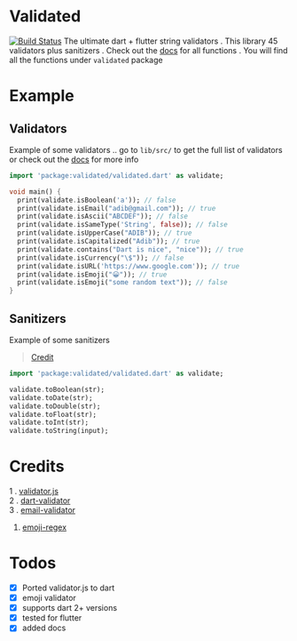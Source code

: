 # Validated
[![Build Status](https://travis-ci.org/pacifio/validated.svg?branch=master)](https://travis-ci.org/pacifio/validated)
 The ultimate dart + flutter string validators . This library 45 validators plus sanitizers . Check out the [docs](https://pub.dev/documentation/validated/latest/validated/validated-library.html) for all functions . You will find all the functions under ```validated``` package

# Example

## Validators
Example of some validators .. go to ```lib/src/``` to get the full list of validators or check out the [docs](https://pub.dev/documentation/validated/latest/validated/validated-library.html) for more info
```dart
import 'package:validated/validated.dart' as validate;

void main() {
  print(validate.isBoolean('a')); // false
  print(validate.isEmail("adib@gmail.com")); // true
  print(validate.isAscii("ABCDEF")); // false
  print(validate.isSameType('String', false)); // false
  print(validate.isUpperCase("ADIB")); // true
  print(validate.isCapitalized("Adib")); // true
  print(validate.contains("Dart is nice", "nice")); // true
  print(validate.isCurrency("\$")); // false
  print(validate.isURL('https://www.google.com')); // true
  print(validate.isEmoji("😀")); // true
  print(validate.isEmoji("some random text")); // false
}
```

## Sanitizers
Example of some sanitizers
> [Credit](https://github.com/karan/validator.dart/blob/master/lib/src/sanitizer.dart)
```dart
import 'package:validated/validated.dart' as validate;

validate.toBoolean(str);
validate.toDate(str);
validate.toDouble(str);
validate.toFloat(str);
validate.toInt(str);
validate.toString(input);
```

 # Credits
1 . [validator.js](https://github.com/validatorjs/validator.js)
<br>
2 . [dart-validator](https://github.com/karan/validator.dart)
<br>
3 . [email-validator](https://github.com/manishsaraan/email-validator)
<br>
1. [emoji-regex](https://www.regextester.com/106421)

# Todos
- [x] Ported validator.js to dart
- [x] emoji validator
- [x] supports dart 2+ versions
- [x] tested for flutter
- [x] added docs
